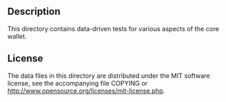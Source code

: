 Description
------------

This directory contains data-driven tests for various aspects of the core wallet.

License
--------

The data files in this directory are distributed under the MIT software
license, see the accompanying file COPYING or
http://www.opensource.org/licenses/mit-license.php.

